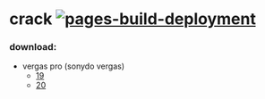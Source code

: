 # crack [![pages-build-deployment](https://github.com/aritz331/dl/actions/workflows/pages/pages-build-deployment/badge.svg)](https://github.com/aritz331/dl/actions/workflows/pages/pages-build-deployment)
### download:
- vergas pro (sonydo vergas)
  - <a href="//aritz331.github.io/dl/vegas19">19
  - <a href="//aritz331.github.io/dl/vegas20">20
